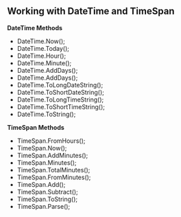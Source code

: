 ## Working with DateTime and TimeSpan

**DateTime Methods**
- DateTime.Now();
- DateTime.Today();
- DateTime.Hour();
- DateTime.Minute();
- DateTime.AddDays();
- DateTime.AddDays();
- DateTime.ToLongDateString();
- DateTime.ToShortDateString();
- DateTime.ToLongTimeString();
- DateTime.ToShortTimeString();
- DateTime.ToString();

**TimeSpan Methods**
- TimeSpan.FromHours();
- TimeSpan.Now();
- TimeSpan.AddMinutes();
- TimeSpan.Minutes();
- TimeSpan.TotalMinutes();
- TimeSpan.FromMinutes();
- TimeSpan.Add();
- TimeSpan.Subtract();
- TimeSpan.ToString();
- TimeSpan.Parse();

